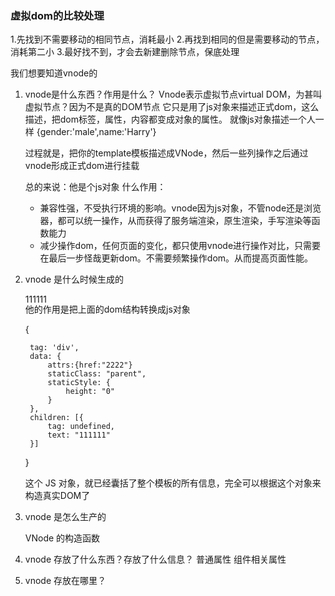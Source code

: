 ### 虚拟dom的比较处理
1.先找到不需要移动的相同节点，消耗最小
2.再找到相同的但是需要移动的节点，消耗第二小
3.最好找不到，才会去新建删除节点，保底处理

我们想要知道vnode的
1. vnode是什么东西？作用是什么？
    Vnode表示虚拟节点virtual DOM，为甚叫虚拟节点？因为不是真的DOM节点
    它只是用了js对象来描述正式dom，这么描述，把dom标签，属性，内容都变成对象的属性。
    就像js对象描述一个人一样
    {gender:'male',name:'Harry'}
    
    过程就是，把你的template模板描述成VNode，然后一些列操作之后通过vnode形成正式dom进行挂载
    
    总的来说：他是个js对象
    什么作用：
    + 兼容性强，不受执行环境的影响。vnode因为js对象，不管node还是浏览器，都可以统一操作，从而获得了服务端渲染，原生渲染，手写渲染等函数能力   
    + 减少操作dom，任何页面的变化，都只使用vnode进行操作对比，只需要在最后一步怪哉更新dom。不需要频繁操作dom。从而提高页面性能。

2. vnode 是什么时候生成的
    <div class="parent" style="height:0" href="2222">
        111111
    </div>
    
    他的作用是把上面的dom结构转换成js对象
    
    
    {    
    
        tag: 'div',    
        data: {        
            attrs:{href:"2222"}
            staticClass: "parent",        
            staticStyle: {            
                height: "0"
            }
        },    
        children: [{        
            tag: undefined,        
            text: "111111"
        }]
    }
    
    这个 JS 对象，就已经囊括了整个模板的所有信息，完全可以根据这个对象来构造真实DOM了
    
3. vnode 是怎么生产的

    VNode 的构造函数
4. vnode 存放了什么东西？存放了什么信息？
    普通属性
    组件相关属性
    
5. vnode 存放在哪里？
